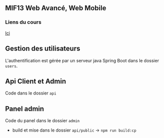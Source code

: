 ## MIF13 Web Avancé, Web Mobile

### Liens du cours
[Ici](https://forge.univ-lyon1.fr/m1if13/m1if13-2024)

## Gestion des utilisateurs
L'authentification est gérée par un serveur java Spring Boot dans le dossier `users`.

## Api Client et Admin
Code dans le dossier `api`

## Panel admin
Code du panel dans le dossier `admin`
 - build et mise dans le dossier `api/public` -> `npm run build:cp`